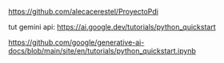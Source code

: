 https://github.com/alecacerestel/ProyectoPdi


tut gemini api:
https://ai.google.dev/tutorials/python_quickstart

https://github.com/google/generative-ai-docs/blob/main/site/en/tutorials/python_quickstart.ipynb
